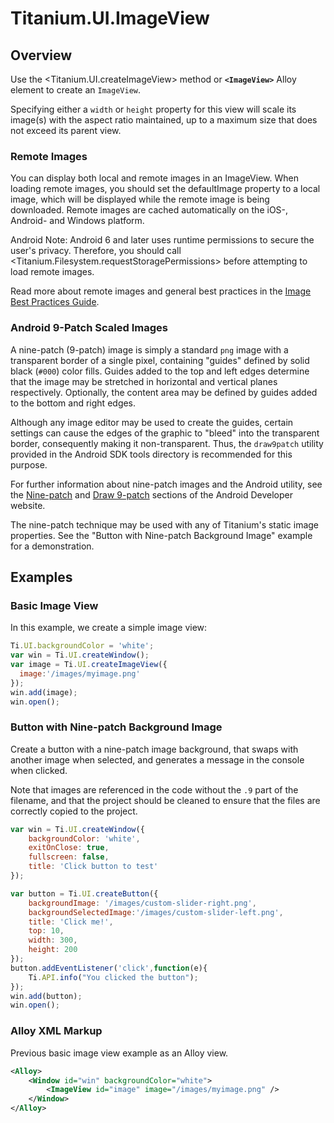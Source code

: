# Titanium.UI.ImageView

<TypeHeader/>

## Overview

Use the <Titanium.UI.createImageView> method or **`<ImageView>`** Alloy element to create an `ImageView`.

Specifying either a `width` or `height` property for this view will scale its image(s) with
the aspect ratio maintained, up to a maximum size that does not exceed its parent view.

### Remote Images

You can display both local and remote images in an ImageView. When loading remote images, you should 
set the defaultImage property to a local image, which will be displayed while the remote image is being 
downloaded. Remote images are cached automatically on the iOS-, Android- and Windows platform.

Android Note: Android 6 and later uses runtime permissions to secure the user's privacy. 
Therefore, you should call <Titanium.Filesystem.requestStoragePermissions> before attempting to load remote images.

Read more about remote images and general best practices in the [Image Best Practices Guide](https://wiki.appcelerator.org/display/guides2/Image+Best+Practices#ImageBestPractices-Cachingremoteimages).

### Android 9-Patch Scaled Images

A nine-patch (9-patch) image is simply a standard `png` image with a transparent border of a
single pixel, containing "guides" defined by solid black (`#000`) color fills. Guides added to the
top and left edges determine that the image may be stretched in horizontal and vertical planes
respectively. Optionally, the content area may be defined by guides added to the bottom and
right edges.

Although any image editor may be used to create the guides, certain settings can cause the edges
of the graphic to "bleed" into the transparent border, consequently making it non-transparent.
Thus, the `draw9patch` utility provided in the Android SDK tools directory is recommended for
this purpose.

For further information about nine-patch images and the Android utility, see the
[Nine-patch](https://developer.android.com/guide/topics/graphics/drawables#nine-patch)
and [Draw 9-patch](https://developer.android.com/studio/write/draw9patch) sections
of the Android Developer website.

The nine-patch technique may be used with any of Titanium's static image properties. See the
"Button with Nine-patch Background Image" example for a demonstration.

## Examples

### Basic Image View

In this example, we create a simple image view:

``` js
Ti.UI.backgroundColor = 'white';
var win = Ti.UI.createWindow();
var image = Ti.UI.createImageView({
  image:'/images/myimage.png'
});
win.add(image);
win.open();
```


### Button with Nine-patch Background Image

Create a button with a nine-patch image background, that swaps with another image when
selected, and generates a message in the console when clicked.

Note that images are referenced in the code without the `.9` part of the filename, and that
the project should be cleaned to ensure that the files are correctly copied to the project.

``` js
var win = Ti.UI.createWindow({
    backgroundColor: 'white',
    exitOnClose: true,
    fullscreen: false,
    title: 'Click button to test'
});

var button = Ti.UI.createButton({
    backgroundImage: '/images/custom-slider-right.png',
    backgroundSelectedImage:'/images/custom-slider-left.png',
    title: 'Click me!',
    top: 10,
    width: 300,
    height: 200
});
button.addEventListener('click',function(e){
    Ti.API.info("You clicked the button");
});
win.add(button);
win.open();
```


### Alloy XML Markup

Previous basic image view example as an Alloy view.

``` xml
<Alloy>
    <Window id="win" backgroundColor="white">
        <ImageView id="image" image="/images/myimage.png" />
    </Window>
</Alloy>
```


<ApiDocs/>
